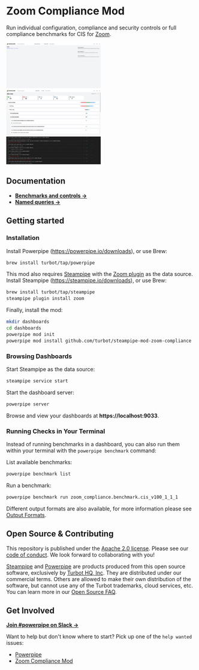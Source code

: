 # Zoom Compliance Mod

Run individual configuration, compliance and security controls or full compliance benchmarks for CIS for [Zoom](https://zoom.us).

<!-- <img src="https://raw.githubusercontent.com/turbot/steampipe-mod-zoom-compliance/main/docs/zoom_compliance_dashboard.png" width="50%" type="thumbnail"/>
<img src="https://raw.githubusercontent.com/turbot/steampipe-mod-zoom-compliance/main/docs/zoom_cis_v100_dashboard.png" width="50%" type="thumbnail"/>
<img src="https://raw.githubusercontent.com/turbot/steampipe-mod-zoom-compliance/main/docs/zoom_cis_v100_terminal.png" width="50%" type="thumbnail"/> -->
<img src="https://raw.githubusercontent.com/turbot/steampipe-mod-zoom-compliance/add-new-checks/docs/zoom_compliance_dashboard.png" width="50%" type="thumbnail"/>
<img src="https://raw.githubusercontent.com/turbot/steampipe-mod-zoom-compliance/add-new-checks/docs/zoom_cis_v100_dashboard.png" width="50%" type="thumbnail"/>
<img src="https://raw.githubusercontent.com/turbot/steampipe-mod-zoom-compliance/add-new-checks/docs/zoom_cis_v100_terminal.png" width="50%" type="thumbnail"/>

## Documentation

- **[Benchmarks and controls →](https://hub.powerpipe.io/mods/turbot/zoom_compliance/controls)**
- **[Named queries →](https://hub.powerpipe.io/mods/turbot/zoom_compliance/queries)**

## Getting started

### Installation

Install Powerpipe (https://powerpipe.io/downloads), or use Brew:

```sh
brew install turbot/tap/powerpipe
```

This mod also requires [Steampipe](https://steampipe.io) with the [Zoom plugin](https://hub.steampipe.io/plugins/turbot/zoom) as the data source. Install Steampipe (https://steampipe.io/downloads), or use Brew:

```sh
brew install turbot/tap/steampipe
steampipe plugin install zoom
```

Finally, install the mod:

```sh
mkdir dashboards
cd dashboards
powerpipe mod init
powerpipe mod install github.com/turbot/steampipe-mod-zoom-compliance
```

### Browsing Dashboards

Start Steampipe as the data source:

```sh
steampipe service start
```

Start the dashboard server:

```sh
powerpipe server
```

Browse and view your dashboards at **https://localhost:9033**.

### Running Checks in Your Terminal

Instead of running benchmarks in a dashboard, you can also run them within your
terminal with the `powerpipe benchmark` command:

List available benchmarks:

```sh
powerpipe benchmark list
```

Run a benchmark:

```sh
powerpipe benchmark run zoom_compliance.benchmark.cis_v100_1_1_1
```

Different output formats are also available, for more information please see
[Output Formats](https://powerpipe.io/docs/reference/cli/benchmark#output-formats).

## Open Source & Contributing

This repository is published under the [Apache 2.0 license](https://www.apache.org/licenses/LICENSE-2.0). Please see our [code of conduct](https://github.com/turbot/.github/blob/main/CODE_OF_CONDUCT.md). We look forward to collaborating with you!

[Steampipe](https://steampipe.io) and [Powerpipe](https://powerpipe.io) are products produced from this open source software, exclusively by [Turbot HQ, Inc](https://turbot.com). They are distributed under our commercial terms. Others are allowed to make their own distribution of the software, but cannot use any of the Turbot trademarks, cloud services, etc. You can learn more in our [Open Source FAQ](https://turbot.com/open-source).

## Get Involved

**[Join #powerpipe on Slack →](https://turbot.com/community/join)**

Want to help but don't know where to start? Pick up one of the `help wanted` issues:

- [Powerpipe](https://github.com/turbot/powerpipe/labels/help%20wanted)
- [Zoom Compliance Mod](https://github.com/turbot/steampipe-mod-zoom-compliance/labels/help%20wanted)
